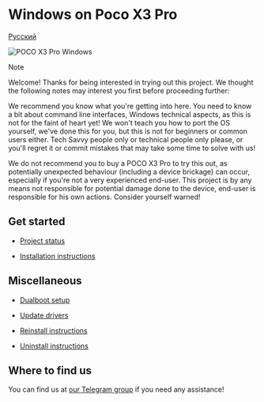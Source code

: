 # Windows on Poco X3 Pro
[Русский](/README-ru.md)

![POCO X3 Pro Windows](https://github.com/user-attachments/assets/17ba0c91-3fa1-4d32-92cf-63249d23c235)

> [!NOTE]
> Welcome! Thanks for being interested in trying out this project. We thought the following notes may interest you first before proceeding further:
>
> We recommend you know what you're getting into here. You need to know a bit about command line interfaces, Windows technical aspects, as this is not for the faint of heart yet! We won't teach you how to port the OS yourself, we've done this for you, but this is not for beginners or common users either. Tech Savvy people only or technical people only please, or you'll regret it or commit mistakes that may take some time to solve with us!
>
> We do not recommend you to buy a POCO X3 Pro to try this out, as potentially unexpected behaviour (including a device brickage) can occur, especially if you're not a very experienced end-user. This project is by any means not responsible for potential damage done to the device, end-user is responsible for his own actions. Consider yourself warned!
> 

## Get started

- [Project status](/en/status.md)

- [Installation instructions](en/installation-selection.md)

## Miscellaneous

- [Dualboot setup](en/3-dualboot.md)

- [Update drivers](en/update.md)

- [Reinstall instructions](en/reinstall.md)

- [Uninstall instructions](en/uninstall.md)

## Where to find us

You can find us at [our Telegram group](https://t.me/WaLoVayu) if you need any assistance!
